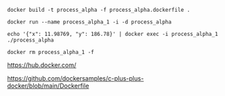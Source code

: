 
```
docker build -t process_alpha -f process_alpha.dockerfile .
```

```
docker run --name process_alpha_1 -i -d process_alpha
```

```
echo '{"x": 11.98769, "y": 186.78}' | docker exec -i process_alpha_1 ./process_alpha
```

```
docker rm process_alpha_1 -f
```

https://hub.docker.com/

https://github.com/dockersamples/c-plus-plus-docker/blob/main/Dockerfile